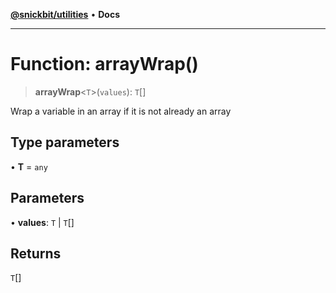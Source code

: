 [**@snickbit/utilities**](../README.md) • **Docs**

***

# Function: arrayWrap()

> **arrayWrap**\<`T`\>(`values`): `T`[]

Wrap a variable in an array if it is not already an array

## Type parameters

• **T** = `any`

## Parameters

• **values**: `T` \| `T`[]

## Returns

`T`[]
